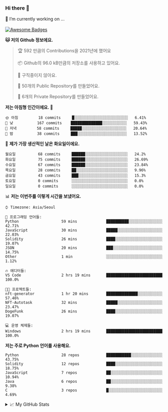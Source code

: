 ### Hi there 👋 
🔭 I’m currently working on ... </br></br>
[![Awesome Badges](https://img.shields.io/badge/Introduce-EN-green.svg)](https://github.com/tlatkdgus1/tlatkdgus1/blob/main/README.md.en)

<!--START_SECTION:waka-->
**🐱 저의 Github 정보에요.** 

> 🏆 592 만큼의 Contributions을 2021년에 했어요
 > 
> 📦 Github의 96.0 kB만큼의 저장소를 사용하고 있어요. 
 > 
> 🚫 구직중이지 않아요.
 > 
> 📜 50개의 Public Repository를 만들었어요. 
 > 
> 🔑 6개의 Private Repository를 만들었어요.  

**저는 아침형 인간이에요. 🐤** 

```text
🌞 아침         18 commits     █░░░░░░░░░░░░░░░░░░░░░░░░   6.41% 
🌆 낮　         167 commits    ██████████████░░░░░░░░░░░   59.43% 
🌃 저녁         58 commits     █████░░░░░░░░░░░░░░░░░░░░   20.64% 
🌙 밤　         38 commits     ███░░░░░░░░░░░░░░░░░░░░░░   13.52%

```
📅 **제가 가장 생산적인 날은 화요일이에요.** 

```text
월요일          68 commits     ██████░░░░░░░░░░░░░░░░░░░   24.2% 
화요일          75 commits     ██████░░░░░░░░░░░░░░░░░░░   26.69% 
수요일          67 commits     ██████░░░░░░░░░░░░░░░░░░░   23.84% 
목요일          28 commits     ██░░░░░░░░░░░░░░░░░░░░░░░   9.96% 
금요일          43 commits     ███░░░░░░░░░░░░░░░░░░░░░░   15.3% 
토요일          0 commits      ░░░░░░░░░░░░░░░░░░░░░░░░░   0.0% 
일요일          0 commits      ░░░░░░░░░░░░░░░░░░░░░░░░░   0.0%

```


📊 **저는 이번주를 이렇게 시간을 보냈어요.** 

```text
⌚︎ Timezone: Asia/Seoul

💬 프로그래밍 언어들: 
Python                   59 mins             ██████████░░░░░░░░░░░░░░░   42.71% 
JavaScript               30 mins             █████░░░░░░░░░░░░░░░░░░░░   22.03% 
Solidity                 26 mins             ████░░░░░░░░░░░░░░░░░░░░░   19.07% 
JSON                     20 mins             ███░░░░░░░░░░░░░░░░░░░░░░   14.75% 
Other                    1 min               ░░░░░░░░░░░░░░░░░░░░░░░░░   1.12%

🔥 에디터들: 
VS Code                  2 hrs 19 mins       █████████████████████████   100.0%

🐱‍💻 프로젝트들: 
nft-generator            1 hr 20 mins        ██████████████░░░░░░░░░░░   57.46% 
NFT-Autotask             32 mins             █████░░░░░░░░░░░░░░░░░░░░   23.47% 
DogeFunk                 26 mins             ████░░░░░░░░░░░░░░░░░░░░░   19.07%

💻 운영 체제들: 
Windows                  2 hrs 19 mins       █████████████████████████   100.0%

```

**저는 주로 Python 언어를 사용해요.** 

```text
Python                   28 repos            ███████████░░░░░░░░░░░░░░   43.75% 
Solidity                 12 repos            ████░░░░░░░░░░░░░░░░░░░░░   18.75% 
JavaScript               7 repos             ██░░░░░░░░░░░░░░░░░░░░░░░   10.94% 
Java                     6 repos             ██░░░░░░░░░░░░░░░░░░░░░░░   9.38% 
C                        3 repos             █░░░░░░░░░░░░░░░░░░░░░░░░   4.69%

```



<!--END_SECTION:waka-->

<details>
<summary>📈 My GitHub Stats</summary>
<p align="center"> <img src="https://github-readme-stats.vercel.app/api?username=tlatkdgus1&show_icons=true" alt="tlatkdgus1" />
</details>
